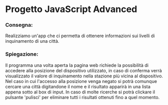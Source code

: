 # Progetto JavaScript Advanced

### Consegna:

Realizziamo un'app che ci permetta di ottenere informazioni sui livelli di inquinamento di una città.

### Spiegazione:

Il programma una volta aperta la pagina web richiede la possibilità di accedere alla posizione del dispositivo utilizzato, in caso di conferma verrà visualizzato il valore di inquinamento nella stazione più vicina al dispositivo. Nel caso in cui l'accesso alla posizione venga negato si potrà comunque cercare una città digitandone il nome e il risultato apparirà in una lista appena sotto al box di input. In caso di molte ricerche si potrà clickare il pulsante 'pulisci' per eliminare tutti i risultati ottenuti fino a quel momento.
